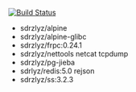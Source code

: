 [![Build Status](https://www.travis-ci.org/elvizlai/docker-auto-build.svg?branch=master)](https://www.travis-ci.org/elvizlai/docker-auto-build)

* sdrzlyz/alpine
* sdrzlyz/alpine-glibc
* sdrzlyz/frpc:0.24.1
* sdrzlyz/nettools netcat tcpdump
* sdrzlyz/pg-jieba
* sdrlyz/redis:5.0 rejson
* sdrzlyz/ss:3.2.3
